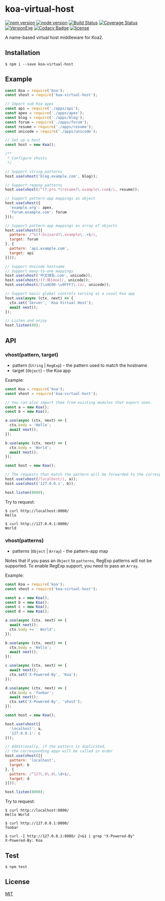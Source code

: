 # koa-virtual-host
[![npm version](https://img.shields.io/npm/v/koa-virtual-host.svg?style=flat)](https://www.npmjs.com/package/koa-virtual-host)
[![node version](https://img.shields.io/node/v/koa-virtual-host.svg?style=flat)](https://www.npmjs.com/package/koa-virtual-host)
[![Build Status](https://img.shields.io/travis/Equim-chan/koa-virtual-host.svg?style=flat)](https://travis-ci.org/Equim-chan/koa-virtual-host)
[![Coverage Status](https://img.shields.io/coveralls/Equim-chan/koa-virtual-host.svg?style=flat)](https://coveralls.io/github/Equim-chan/koa-virtual-host?branch=master)
[![VersionEye](https://img.shields.io/versioneye/d/user/projects/58deaba3d6c98d004405475e.svg)](https://www.versioneye.com/user/projects/58deaba3d6c98d004405475e)
[![Codacy Badge](https://img.shields.io/codacy/grade/9f4a3b6990134a7b9c5fe099dfb41bcd.svg?style=flat)](https://www.codacy.com/app/Equim-chan/koa-virtual-host)
[![license](https://img.shields.io/npm/l/koa-virtual-host.svg?style=flat)](https://github.com/Equim-chan/koa-virtual-host/blob/master/LICENSE)

A name-based virtual host middleware for Koa2.

## Installation
``` shell
$ npm i --save koa-virtual-host
```

## Example
``` javascript
const Koa = require('koa');
const vhost = require('koa-virtual-host');

// Import sub Koa apps
const api = require('./apps/api');
const apex = require('./apps/apex');
const blog = require('./apps/blog');
const forum = require('./apps/forum');
const resume = require('./apps/resume');
const unicode = require('./apps/unicode');

// Set up a host
const host = new Koa();

/**
 * Configure vhosts
 */

// Support string patterns
host.use(vhost('blog.example.com', blog));

// Support regexp patterns
host.use(vhost(/^(?:pro.*|resume)\.example\.com$/i, resume));

// Support pattern-app mappings as object
host.use(vhost({
  'example.org': apex,
  'forum.example.com': forum
}));

// Support pattern-app mappings as array of objects
host.use(vhost([{
  pattern: /^b(?:bs|oard)\.example\..+$/i,
  target: forum
}, {
  pattern: 'api.example.com',
  target: api
}]));

// Support Unicode hostname
// Support many-to-one mappings
host.use(vhost('中文域名.com', unicode));
host.use(vhost(/(?:萌|moe)/, unicode));
host.use(vhost(/[\u4E00-\u9FFF]\.io/, unicode));

// Support basic global controls serving as a usual Koa app
host.use(async (ctx, next) => {
  ctx.set('Server', 'Koa Virtual Host');
  await next();
});

// Listen and enjoy
host.listen(80);
```

## API
### vhost(pattern, target)

* pattern (`String` | `RegExp`) - the pattern used to match the hostname
* target (`Object`) - the Koa app

Example:
``` javascript
const Koa = require('koa');
const vhost = require('koa-virtual-host');

// You can also import them from existing modules that export ones.
const a = new Koa();
const b = new Koa();

a.use(async (ctx, next) => {
  ctx.body = 'Hello';
  await next();
});

b.use(async (ctx, next) => {
  ctx.body = 'World';
  await next();
});

const host = new Koa();

// The requests that match the pattern will be forwarded to the corresponding app.
host.use(vhost(/localhost/i, a));
host.use(vhost('127.0.0.1', b));

host.listen(8000);
```

Try to request:
``` shell
$ curl http://localhost:8000/
Hello

$ curl http://127.0.0.1:8000/
World
```

### vhost(patterns)

* patterns (`Object` | `Array`) - the pattern-app map

Notes that if you pass an `Object` to `patterns`, RegExp patterns will not be supported. To enable RegExp support, you need to pass an `Array`.

Example:
``` javascript
const Koa = require('koa');
const vhost = require('koa-virtual-host');

const a = new Koa();
const b = new Koa();
const c = new Koa();
const d = new Koa();

a.use(async (ctx, next) => {
  await next();
  ctx.body += ' World';
});

b.use(async (ctx, next) => {
  ctx.body = 'Hello';
  await next();
});

c.use(async (ctx, next) => {
  await next();
  ctx.set('X-Powered-By', 'Koa');
});

d.use(async (ctx, next) => {
  ctx.body = 'foobar';
  await next();
  ctx.set('X-Powered-By', 'vhost');
});

const host = new Koa();

host.use(vhost({
  'localhost': a,
  '127.0.0.1': c
}));

// Additionally, if the pattern is duplicated,
// the corresponding apps will be called in order
host.use(vhost([{
  pattern: 'localhost',
  target: b
}, {
  pattern: /^127\.0\.0\.\d+$/,
  target: d
}]));

host.listen(8000);
```

Try to request:
``` shell
$ curl http://localhost:8000/
Hello World

$ curl http://127.0.0.1:8000/
foobar

$ curl -I http://127.0.0.1:8000/ 2>&1 | grep "X-Powered-By"
X-Powered-By: Koa
```
## Test
``` shell
$ npm test
```

## License
[MIT](https://github.com/Equim-chan/koa-virtual-host/blob/master/LICENSE)
